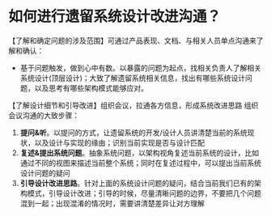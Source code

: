 # 如何进行遗留系统设计改进沟通？

【了解和确定问题的涉及范围】可通过产品表现、文档、与相关人员单点沟通来了解和确认：
* 基于问题触发，做到心中有数。以暴露的问题为起点，找相关负责人了解相关系统设计(顶层设计)；大致了解遗留系统相关信息，找出有哪些系统设计问题，以及思考有哪些架构模式能够应对。

【了解设计细节和引导改进】组织会议，拉通各方信息，形成系统改进思路
组织会议沟通的大致步骤：
1. **提问&听**。以提问的方式，让遗留系统的开发/设计人员讲清楚当前的系统现状，以及设计与实现的缘由；识别当前实现是否与设计匹配
2. **复述&提出系统问题**。抽象系统问题，以架构视角复述当前系统的设计，比如通过不同的视图来描述当前整个系统；同时在复述过程中，可以提出当前系统设计问题的疑问
3. **引导设计改进思路**。针对上面的系统设计问题的疑问，结合当前我们已有的架构模式，引导设计改进；引导的时候，尽量清晰问题的边界，不要把几个问题混到一起；出现混淆的情况时，需要讲清楚差异让对方理解